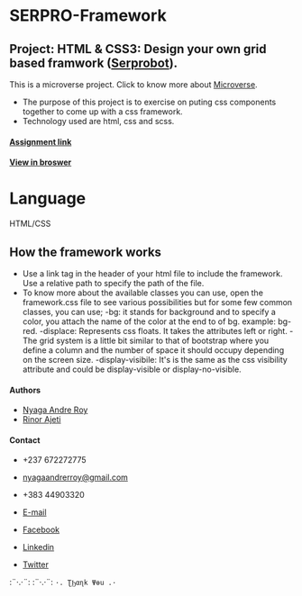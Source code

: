 # SERPRO-Framework

## Project: HTML & CSS3: Design your own grid based framwork ([Serprobot](https://www.serprobot.com/user/dashboard.php)).

This is a microverse project. Click to know more about [Microverse](https://www.microverse.org/).
* The purpose of this project is to exercise on puting css components together to come up with a css framework.
* Technology used are html, css and scss. 

#### [Assignment link](https://www.theodinproject.com/courses/html5-and-css3/lessons/design-your-own-grid-based-framework)

#### [View in broswer](https://serpro-framework.herokuapp.com)


# Language

HTML/CSS

## How the framework works

* Use a link tag in the header of your html file to include the framework. Use a relative path to specify the path of the file.
* To know more about the available classes you can use, open the framework.css file to see various possibilities but for some few common classes, you can use;
-bg: it stands for background and to specify a color, you attach the name of the color at the end to of bg. example: bg-red.
-displace: Represents css floats. It takes the attributes left or right.
-The grid system is a little bit similar to that of bootstrap where you define a column and the number of space it should occupy depending on the screen size.
-display-visibile: It's is the same as the css visibility attribute and could be display-visible or display-no-visible.

#### Authors
* [Nyaga Andre Roy](https://github.com/RoyNyaga)
* [Rinor Ajeti](https://github.com/R4Ajeti)

#### Contact
* +237 672272775
* nyagaandrerroy@gmail.com

* +383 44903320
* [E-mail](mailto:r4ajeti@gmail.com)
* [Facebook](https://www.facebook.com/r4ajeti)
* [Linkedin](https://www.linkedin.com/in/rinor-ajeti-79b6a8162)
* [Twitter](https://twitter.com/r4ajeti)

:¨·.·¨:   :¨·.·¨:
`·. ƮϦαɳk Ψөu .·`
